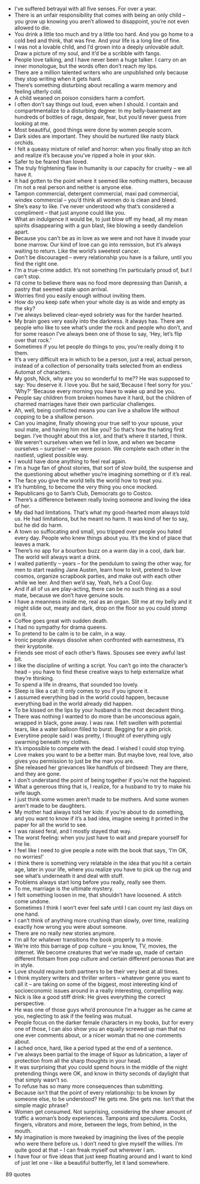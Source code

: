  - I’ve suffered betrayal with all five senses. For over a year.
 - There is an unfair responsibility that comes with being an only child – you grow up knowing you aren’t allowed to disappoint, you’re not even allowed to die.
 - You drink a little too much and try a little too hard. And you go home to a cold bed and think, that was fine. And your life is a long line of fine.
 - I was not a lovable child, and I’d grown into a deeply unlovable adult. Draw a picture of my soul, and it’d be a scribble with fangs.
 - People love talking, and I have never been a huge talker. I carry on an inner monologue, but the words often don’t reach my lips.
 - There are a million talented writers who are unpublished only because they stop writing when it gets hard.
 - There’s something disturbing about recalling a warm memory and feeling utterly cold.
 - A child weaned on poison considers harm a comfort.
 - I often don’t say things out loud, even when I should. I contain and compartmentalize to a disturbing degree: In my belly-basement are hundreds of bottles of rage, despair, fear, but you’d never guess from looking at me.
 - Most beautiful, good things were done by women people scorn.
 - Dark sides are important. They should be nurtured like nasty black orchids.
 - I felt a queasy mixture of relief and horror: when you finally stop an itch and realize it’s because you’ve ripped a hole in your skin.
 - Safer to be feared than loved.
 - The truly frightening flaw in humanity is our capacity for cruelty – we all have it.
 - It had gotten to the point where it seemed like nothing matters, because I’m not a real person and neither is anyone else.
 - Tampon commercial, detergent commercial, maxi pad commercial, windex commercial – you’d think all women do is clean and bleed.
 - She’s easy to like. I’ve never understood why that’s considered a compliment – that just anyone could like you.
 - What an indulgence it would be, to just blow off my head, all my mean spirits disappearing with a gun blast, like blowing a seedy dandelion apart.
 - Because you can’t be as in love as we were and not have it invade your bone marrow. Our kind of love can go into remission, but it’s always waiting to return. Like the world’s sweetest cancer.
 - Don’t be discouraged – every relationship you have is a failure, until you find the right one.
 - I’m a true-crime addict. It’s not something I’m particularly proud of, but I can’t stop.
 - I’d come to believe there was no food more depressing than Danish, a pastry that seemed stale upon arrival.
 - Worries find you easily enough without inviting them.
 - How do you keep safe when your whole day is as wide and empty as the sky?
 - I’ve always believed clear-eyed sobriety was for the harder hearted.
 - My brain goes very easily into the darkness. It always has. There are people who like to see what’s under the rock and people who don’t, and for some reason I’ve always been one of those to say, ‘Hey, let’s flip over that rock.’
 - Sometimes if you let people do things to you, you’re really doing it to them.
 - It’s a very difficult era in which to be a person, just a real, actual person, instead of a collection of personality traits selected from an endless Automat of characters.
 - My gosh, Nick, why are you so wonderful to me?? He was supposed to say: You deserve it. I love you. But he said,‘Because I feel sorry for you.’ ‘Why?’ ‘Because every morning you have to wake up and be you.
 - People say children from broken homes have it hard, but the children of charmed marriages have their own particular challenges.
 - Ah, well, being conflicted means you can live a shallow life without copping to be a shallow person.
 - Can you imagine, finally showing your true self to your spouse, your soul mate, and having him not like you? So that’s how the hating first began. I’ve thought about this a lot, and that’s where it started, I think.
 - We weren’t ourselves when we fell in love, and when we became ourselves – surprise! – we were poison. We complete each other in the nastiest, ugliest possible way.
 - I would have done anything to feel real again.
 - I’m a huge fan of ghost stories, that sort of slow build, the suspense and the questioning about whether you’re imagining something or if it’s real.
 - The face you give the world tells the world how to treat you.
 - It’s humbling, to become the very thing you once mocked.
 - Republicans go to Sam’s Club, Democrats go to Costco.
 - There’s a difference between really loving someone and loving the idea of her.
 - My dad had limitations. That’s what my good-hearted mom always told us. He had limitations, but he meant no harm. It was kind of her to say, but he did do harm.
 - A town so suffocating and small, you tripped over people you hated every day. People who knew things about you. It’s the kind of place that leaves a mark.
 - There’s no app for a bourbon buzz on a warm day in a cool, dark bar. The world will always want a drink.
 - I waited patiently – years – for the pendulum to swing the other way, for men to start reading Jane Austen, learn how to knit, pretend to love cosmos, organize scrapbook parties, and make out with each other while we leer. And then we’d say, Yeah, he’s a Cool Guy.
 - And if all of us are play-acting, there can be no such thing as a soul mate, because we don’t have genuine souls.
 - I have a meanness inside me, real as an organ. Slit me at my belly and it might slide out, meaty and dark, drop on the floor so you could stomp on it.
 - Coffee goes great with sudden death.
 - I had no sympathy for drama queens.
 - To pretend to be calm is to be calm, in a way.
 - Ironic people always dissolve when confronted with earnestness, it’s their kryptonite.
 - Friends see most of each other’s flaws. Spouses see every awful last bit.
 - I like the discipline of writing a script. You can’t go into the character’s head – you have to find these creative ways to help externalize what they’re thinking.
 - To spend a life in dreams, that sounded too lovely.
 - Sleep is like a cat: It only comes to you if you ignore it.
 - I assumed everything bad in the world could happen, because everything bad in the world already did happen.
 - To be kissed on the lips by your husband is the most decadent thing.
 - There was nothing I wanted to do more than be unconscious again, wrapped in black, gone away. I was raw. I felt swollen with potential tears, like a water balloon filled to burst. Begging for a pin prick.
 - Everytime people said I was pretty, I thought of everything ugly swarming beneath my clothes.
 - It’s impossible to compete with the dead. I wished I could stop trying.
 - Love makes you want to be a better man. But maybe love, real love, also gives you permission to just be the man you are.
 - She released her grievances like handfuls of birdseed: They are there, and they are gone.
 - I don’t understand the point of being together if you’re not the happiest.
 - What a generous thing that is, I realize, for a husband to try to make his wife laugh.
 - I just think some women aren’t made to be mothers. And some women aren’t made to be daughters.
 - My mother had always told her kids: if you’re about to do something, and you want to know if it’s a bad idea, imagine seeing it printed in the paper for all the world to see.
 - I was raised feral, and I mostly stayed that way.
 - The worst feeling: when you just have to wait and prepare yourself for the lie.
 - I feel like I need to give people a note with the book that says, ‘I’m OK, no worries!’
 - I think there is something very relatable in the idea that you hit a certain age, later in your life, where you realize you have to pick up the rug and see what’s underneath it and deal with stuff.
 - Problems always start long before you really, really see them.
 - To me, marriage is the ultimate mystery.
 - I felt something loosen in me, that shouldn’t have loosened. A stitch come undone.
 - Sometimes I think I won’t ever feel safe until I can count my last days on one hand.
 - I can’t think of anything more crushing than slowly, over time, realizing exactly how wrong you were about someone.
 - There are no really new stories anymore.
 - I’m all for whatever transitions the book properly to a movie.
 - We’re into this barrage of pop culture – you know, TV, movies, the Internet. We become creatures that we’ve made up, made of certain different flotsam from pop culture and certain different personas that are in style.
 - Love should require both partners to be their very best at all times.
 - I think mystery writers and thriller writers – whatever genre you want to call it – are taking on some of the biggest, most interesting kind of socioeconomic issues around in a really interesting, compelling way.
 - Nick is like a good stiff drink: He gives everything the correct perspective.
 - He was one of those guys who’d pronounce I’m a hugger as he came at you, neglecting to ask if the feeling was mutual.
 - People focus on the darker female characters in my books, but for every one of those, I can also show you an equally screwed up man that no one ever comments about, or a nicer woman that no one comments about.
 - I ached once, hard, like a period typed at the end of a sentence.
 - I’ve always been partial to the image of liquor as lubrication, a layer of protection from all the sharp thoughts in your head.
 - It was surprising that you could spend hours in the middle of the night pretending things were OK, and know in thirty seconds of daylight that that simply wasn’t so.
 - To refuse has so many more consequences than submitting.
 - Because isn’t that the point of every relationship: to be known by someone else, to be understood? He gets me. She gets me. Isn’t that the simple magic phrase?
 - Women get consumed. Not surprising, considering the sheer amount of traffic a woman’s body experiences. Tampons and speculums. Cocks, fingers, vibrators and more, between the legs, from behind, in the mouth.
 - My imagination is more tweaked by imagining the lives of the people who were there before us. I don’t need to give myself the willies. I’m quite good at that – I can freak myself out wherever I am.
 - I have four or five ideas that just keep floating around and I want to kind of just let one – like a beautiful butterfly, let it land somewhere.

89 quotes